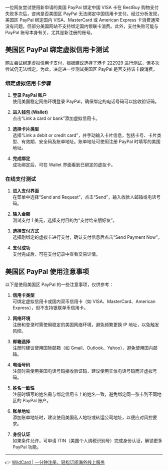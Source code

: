 一位网友尝试使用新申请的美国 PayPal 绑定中国 VISA 卡在 BestBuy 购物支付失败多次后，咨询是否美国区 PayPal 无法绑定中国信用卡支付。经过分析发现，美国区 PayPal 绑定国内 VISA、MasterCard 或 American Express 卡消费通常没有问题，但部分美国网站不支持绑定国内银联卡消费。此外，支付失败可能与 PayPal 账号本身有关，尤其是新注册的账号。

## 美国区 PayPal 绑定虚拟信用卡测试

网友尝试绑定虚拟信用卡支付，根据建议选择了港卡 222929 进行测试，但多次尝试仍无法绑定。为此，决定进一步测试美国区 PayPal 是否支持该卡段消费。

### 绑定虚拟信用卡步骤

1. **登录 PayPal 账户**  
   使用美国稳定网络环境登录 PayPal，确保绑定的电话号码可以接收验证码。

2. **进入钱包 (Wallet)**  
   点击“Link a card or bank”添加虚拟信用卡。

3. **选择卡片类型**  
   选择“Link a debit or credit card”，并手动输入卡片信息，包括卡号、卡片类型、有效期、安全码及账单地址。账单地址可使用注册 PayPal 时填写的美国地址。

4. **完成绑定**  
   成功绑定后，可在 Wallet 界面看到已绑定的虚拟卡。

### 在线支付测试

1. **进入支付界面**  
   在菜单中选择“Send and Request”，点击“Send”，输入收款人邮箱或电话号码。

2. **输入金额**  
   测试支付 1 美元，选择支付目的为“支付给亲朋好友”。

3. **选择支付方式**  
   选择刚绑定的虚拟卡进行支付，确认支付信息后点击“Send Payment Now”。

4. **支付成功**  
   支付完成后，可在支付记录中查看交易详情。

## 美国区 PayPal 使用注意事项

以下是使用美国区 PayPal 的一些注意事项，仅供参考：

1. **信用卡类型**  
   可绑定虚拟信用卡或国内双币信用卡（如 VISA、MasterCard、American Express），但不支持银联单币信用卡。

2. **网络环境**  
   注册和登录时需使用稳定的美国网络环境，避免频繁更换 IP 地址，以免触发风控。

3. **邮箱选择**  
   注册时建议使用国际邮箱（如 Gmail、Outlook、Yahoo），避免使用国内邮箱。

4. **电话号码**  
   注册时需使用美国电话号码接收验证码，建议使用实体电话号码而非虚拟号码。

5. **姓名一致性**  
   注册时填写的姓名需与绑定信用卡上的姓名一致，避免绑定同一张卡到不同地区的 PayPal 账户。

6. **账单地址**  
   添加账单地址时，建议使用美国私人地址或转运公司地址，以便应对风控要求。

7. **身份认证**  
   如果条件允许，可申请 ITIN（美国个人纳税识别号）完成身份认证，解锁更多 PayPal 功能。

---

👉 [WildCard | 一分钟注册，轻松订阅海外线上服务](https://bit.ly/bewildcard)